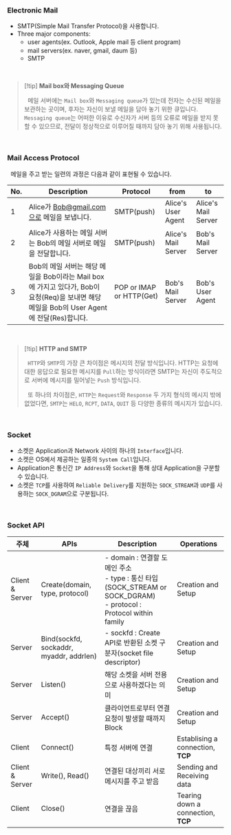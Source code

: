 ### Electronic Mail

- SMTP(Simple Mail Transfer Protocol)을 사용합니다.
- Three major components:
  - user agents(ex. Outlook, Apple mail 등 client program)
  - mail servers(ex. naver, gmail, daum 등)
  - SMTP

<br>

> [!tip] **Mail box와 Messaging Queue**
>
> &nbsp;&nbsp;메일 서버에는 `Mail box`와 `Messaging queue`가 있는데 전자는 수신된 메일을 보관하는 곳이며, 후자는 자신이 보낼 메일을 담아 놓기 위한 큐입니다. `Messaging queue`는 어떠한 이유로 수신자가 서버 등의 오류로 메일을 받지 못할 수 있으므로, 전달이 정상적으로 이루어질 때까지 담아 놓기 위해 사용됩니다.

<br>

### Mail Access Protocol

&nbsp;&nbsp;메일을 주고 받는 일련의 과정은 다음과 같이 표현될 수 있습니다.

| No. | Description                                                                                                                                | Protocol                 | from                | to                  |
| --- | ------------------------------------------------------------------------------------------------------------------------------------------ | ------------------------ | ------------------- | ------------------- |
| 1   | Alice가 Bob@gmail.com으로 메일을 보냅니다.                                                                                                 | SMTP(push)               | Alice's User Agent  | Alice's Mail Server |
| 2   | Alice가 사용하는 메일 서버는 Bob의 메일 서버로 메일을 전달합니다.                                                                          | SMTP(push)               | Alice's Mail Server | Bob's Mail Server   |
| 3   | Bob의 메일 서버는 해당 메일을 Bob이라는 Mail box에 가지고 있다가, Bob이 요청(Req)을 보내면 해당 메일을 Bob의 User Agent에 전달(Res)합니다. | POP or IMAP or HTTP(Get) | Bob's Mail Server   | Bob's User Agent    |

<br>

> [!tip] **HTTP and SMTP**
>
> &nbsp;&nbsp;`HTTP`와 `SMTP`의 가장 큰 차이점은 메시지의 전달 방식입니다. HTTP는 요청에 대한 응답으로 필요한 메시지를 `Pull`하는 방식이라면 SMTP는 자신이 주도적으로 서버에 메시지를 밀어넣는 `Push` 방식입니다.
>
> &nbsp;&nbsp;또 하나의 차이점은, `HTTP`는 `Request`와 `Response` 두 가지 형식의 메시지 밖에 없었다면, `SMTP`는 `HELO`, `RCPT`, `DATA`, `QUIT` 등 다양한 종류의 메시지가 있습니다.

<br>

### Socket

- 소켓은 Application과 Network 사이의 하나의 `Interface`입니다.
- 소켓은 OS에서 제공하는 일종의 `System Call`입니다.
- Application은 통신간 `IP Address`와 `Socket`을 통해 상대 Application을 구분할 수 있습니다.
- 소켓은 `TCP`를 사용하여 `Reliable Delivery`를 지원하는 `SOCK_STREAM`과 `UDP`를 사용하는 `SOCK_DGRAM`으로 구분됩니다.

<br>

### Socket API

| 주체            | APIs                                    | Description                                                                                                               | Operations                         |
| --------------- | --------------------------------------- | ------------------------------------------------------------------------------------------------------------------------- | ---------------------------------- |
| Client & Server | Create(domain, type, protocol)          | - domain : 연결할 도메인 주소 <br> - type : 통신 타입(SOCK_STREAM or SOCK_DGRAM) <br> - protocol : Protocol within family | Creation and Setup                 |
| Server          | Bind(sockfd, sockaddr, myaddr, addrlen) | - sockfd : Create API로 반환된 소켓 구분자(socket file descriptor)                                                        | Creation and Setup                 |
| Server          | Listen()                                | 해당 소켓을 서버 전용으로 사용하겠다는 의미                                                                               | Creation and Setup                 |
| Server          | Accept()                                | 클라이언트로부터 연결 요청이 발생할 때까지 Block                                                                          | Creation and Setup                 |
| Client          | Connect()                               | 특정 서버에 연결                                                                                                          | Establising a connection, **TCP**  |
| Client & Server | Write(), Read()                         | 연결된 대상끼리 서로 메시지를 주고 받음                                                                                   | Sending and Receiving data         |
| Client          | Close()                                 | 연결을 끊음                                                                                                               | Tearing down a connection, **TCP** |
